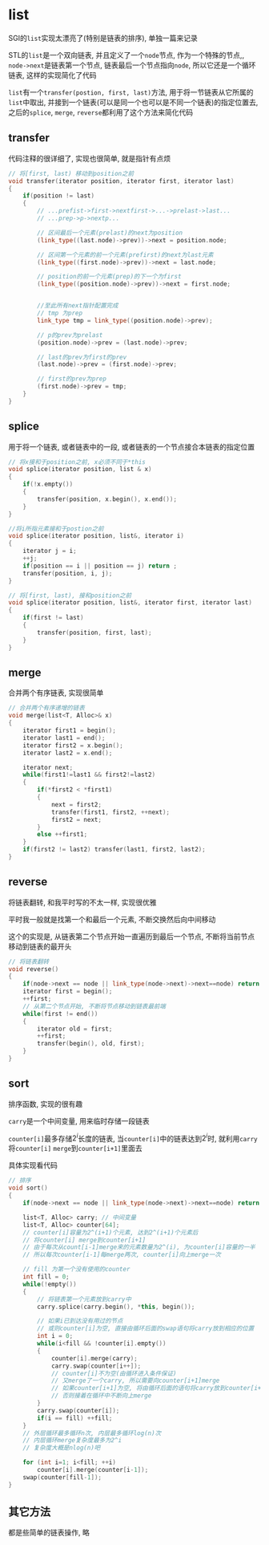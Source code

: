 # list

SGI的`list`实现太漂亮了(特别是链表的排序), 单独一篇来记录

STL的`list`是一个双向链表, 并且定义了一个`node`节点, 作为一个特殊的节点,, `node->next`是链表第一个节点, 链表最后一个节点指向`node`, 所以它还是一个循环链表, 这样的实现简化了代码

`list`有一个`transfer(postion, first, last)`方法, 用于将一节链表从它所属的`list`中取出, 并接到一个链表(可以是同一个也可以是不同一个链表)的指定位置去, 之后的`splice`, `merge`, `reverse`都利用了这个方法来简化代码

## transfer

代码注释的很详细了, 实现也很简单, 就是指针有点烦

```cpp
// 将[first, last) 移动到position之前
void transfer(iterator position, iterator first, iterator last)
{
    if(position != last)
    {
        // ...prefist->first->nextfirst->...->prelast->last...
        // ...prep->p->nextp...

        // 区间最后一个元素(prelast)的next为position
        (link_type((last.node)->prev))->next = position.node;

        // 区间第一个元素的前一个元素(prefirst)的next为last元素
        (link_type((first.node)->prev))->next = last.node;

        // position的前一个元素(prep)的下一个为first
        (link_type((position.node)->prev))->next = first.node;


        //至此所有next指针配置完成
        // tmp 为prep
        link_type tmp = link_type((position.node)->prev);

        // p的prev为prelast
        (position.node)->prev = (last.node)->prev;

        // last的prev为first的prev
        (last.node)->prev = (first.node)->prev;

        // first的prev为prep
        (first.node)->prev = tmp;
    }
}
```

## splice

用于将一个链表, 或者链表中的一段, 或者链表的一个节点接合本链表的指定位置

```cpp
// 将x接和于position之前, x必须不同于*this
void splice(iterator position, list & x)
{
    if(!x.empty())
    {
        transfer(position, x.begin(), x.end());
    }
}

//将i所指元素接和于postion之前
void splice(iterator position, list&, iterator i)
{
    iterator j = i;
    ++j;
    if(position == i || position == j) return ;
    transfer(position, i, j);
}

// 将[first, last), 接和position之前
void splice(iterator position, list&, iterator first, iterator last)
{
    if(first != last)
    {
        transfer(position, first, last);
    }
}
```

## merge

合并两个有序链表, 实现很简单

```cpp
// 合并两个有序递增的链表
void merge(list<T, Alloc>& x)
{
    iterator first1 = begin();
    iterator last1 = end();
    iterator first2 = x.begin();
    iterator last2 = x.end();

    iterator next;
    while(first1!=last1 && first2!=last2)
    {
        if(*first2 < *first1)
        {
            next = first2;
            transfer(first1, first2, ++next);
            first2 = next;
        }
        else ++first1;
    }
    if(first2 != last2) transfer(last1, first2, last2);
}
```

## reverse

将链表翻转, 和我平时写的不太一样, 实现很优雅

平时我一般就是找第一个和最后一个元素, 不断交换然后向中间移动

这个的实现是, 从链表第二个节点开始一直遍历到最后一个节点, 不断将当前节点移动到链表的最开头

```cpp
// 将链表翻转
void reverse()
{
    if(node->next == node || link_type(node->next)->next==node) return ;
    iterator first = begin();
    ++first;
    // 从第二个节点开始, 不断将节点移动到链表最前端
    while(first != end())
    {
        iterator old = first;
        ++first;
        transfer(begin(), old, first);
    }
}
```

## sort

排序函数, 实现的很有趣

`carry`是一个中间变量, 用来临时存储一段链表

`counter[i]`最多存储$2^i$长度的链表, 当`counter[i]`中的链表达到$2^i$时, 就利用`carry`将`counter[i]` `merge`到`counter[i+1]`里面去

具体实现看代码

```cpp
// 排序
void sort()
{
    if(node->next == node || link_type(node->next)->next==node) return ;

    list<T, Alloc> carry; // 中间变量
    list<T, Alloc> counter[64]; 
    // counter[i]容量为2^(i+1)个元素, 达到2^(i+1)个元素后
    // 将counter[i] merge到counter[i+1]
    // 由于每次从count[i-1]merge来的元素数量为2^(i), 为counter[i]容量的一半
    // 所以每次counter[i-1]每merge两次, counter[i]向上merge一次

    // fill 为第一个没有使用的counter
    int fill = 0;
    while(!empty())
    {
        // 将链表第一个元素放到carry中
        carry.splice(carry.begin(), *this, begin());

        // 如果i已到达没有用过的节点
        // 或则counter[i]为空, 直接由循环后面的swap语句将carry放到相应的位置
        int i = 0;
        while(i<fill && !counter[i].empty())
        {
            counter[i].merge(carry);
            carry.swap(counter[i++]);
            // counter[i]不为空(由循环进入条件保证)
            // 又merge了一个carry, 所以需要向counter[i+1]merge
            // 如果counter[i+1]为空, 将由循环后面的语句将carry放到counter[i+1]处
            // 否则接着在循环中不断向上merge
        }
        carry.swap(counter[i]);
        if(i == fill) ++fill;
    }
    // 外层循环最多循环n次, 内层最多循环log(n)次
    // 内层循环merge复杂度最多为2^i
    // 复杂度大概是nlog(n)吧

    for (int i=1; i<fill; ++i)
        counter[i].merge(counter[i-1]);
    swap(counter[fill-1]);
}
```

## 其它方法

都是些简单的链表操作, 略